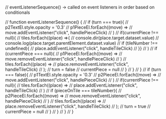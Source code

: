 // eventListenerSequence() -> called on event listeners in order based on conditionals

// function eventListenerSequence() {
//     if (turn === true){
//         p2TextEl.style.opacity = '0.3'
//         p1PieceEl.forEach((move) =>
//             move.addEventListener("click", handlePieceClick)
//         )
//         if(currentPiece !== null){
//             tiles.forEach((place) =>{
//                 console.dir(place.target.dataset.value)
//                 console.log(place.target.parentElement.dataset.value)
//                 if (tileNumber !== undefined){
//                     place.addEventListener("click", handleTileClick)
//                 }}
//             )
//             if (currentPiece === null){
//                 p1PieceEl.forEach((move) =>
//                     move.removeEventListener("click", handlePieceClick)
//                 )
//                 tiles.forEach((place) =>
//                     place.removeEventListener("click", handleTileClick)
//                 );
//                 turn = false
//                 currentPiece = null
//             }
//         }
//     }
//     if (turn === false){
//         p1TextEl.style.opacity = '0.3'
//         p2PieceEl.forEach((move) =>
//             move.addEventListener("click", handlePieceClick)
//         )
//         if(currentPiece !== null){
//             tiles.forEach((place) =>
//                 place.addEventListener("click", handleTileClick)
//             )
//             if (pieceOnTile === tileNumber){
//                 p2PieceEl.forEach((move) =>
//                     move.removeEventListener("click", handlePieceClick)
//                 )
//                 tiles.forEach((place) =>
//                     place.removeEventListener("click", handleTileClick)
//                 );
//                 turn = true
//                 currentPiece = null
//             }
//         }
//     }
// }